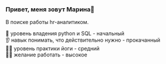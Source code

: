 ### Привет, меня зовут Марина👋

В поиске работы hr-аналитиком. 

🐍 уровень владения python и SQL - начальный  
👂 навык понимать, что действительно нужно - прокачанный  
🧘‍♀️ уровень практики йоги - средний  
👩‍💻 желание работать - высокое  
